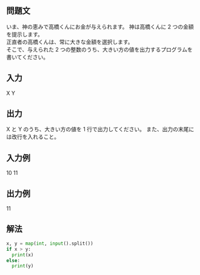 ## 問題文
いま、神の恵みで高橋くんにお金が与えられます。
神は高橋くんに 
2 つの金額を提示します。  
正直者の高橋くんは、常に大きな金額を選択します。  
そこで、与えられた 
2 つの整数のうち、大きい方の値を出力するプログラムを書いてください。

## 入力

X Y

## 出力
X と Y のうち、大きい方の値を 1 行で出力してください。
また、出力の末尾には改行を入れること。

## 入力例
10 11

## 出力例
11

## 解法

```python
x, y = map(int, input().split())
if x > y:
  print(x)
else:
  print(y)
